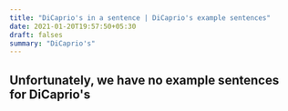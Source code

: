 ```yaml
---
title: "DiCaprio's in a sentence | DiCaprio's example sentences"
date: 2021-01-20T19:57:50+05:30
draft: falses
summary: "DiCaprio's"
---
```

## Unfortunately, we have no example sentences for DiCaprio's                 
